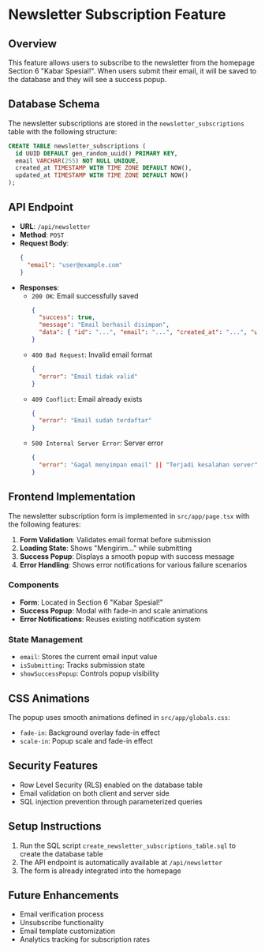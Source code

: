 # Newsletter Subscription Feature

## Overview
This feature allows users to subscribe to the newsletter from the homepage Section 6 "Kabar Spesial!". When users submit their email, it will be saved to the database and they will see a success popup.

## Database Schema
The newsletter subscriptions are stored in the `newsletter_subscriptions` table with the following structure:

```sql
CREATE TABLE newsletter_subscriptions (
  id UUID DEFAULT gen_random_uuid() PRIMARY KEY,
  email VARCHAR(255) NOT NULL UNIQUE,
  created_at TIMESTAMP WITH TIME ZONE DEFAULT NOW(),
  updated_at TIMESTAMP WITH TIME ZONE DEFAULT NOW()
);
```

## API Endpoint
- **URL**: `/api/newsletter`
- **Method**: `POST`
- **Request Body**: 
  ```json
  {
    "email": "user@example.com"
  }
  ```
- **Responses**:
  - `200 OK`: Email successfully saved
    ```json
    {
      "success": true,
      "message": "Email berhasil disimpan",
      "data": { "id": "...", "email": "...", "created_at": "...", "updated_at": "..." }
    }
    ```
  - `400 Bad Request`: Invalid email format
    ```json
    {
      "error": "Email tidak valid"
    }
    ```
  - `409 Conflict`: Email already exists
    ```json
    {
      "error": "Email sudah terdaftar"
    }
    ```
  - `500 Internal Server Error`: Server error
    ```json
    {
      "error": "Gagal menyimpan email" || "Terjadi kesalahan server"
    }
    ```

## Frontend Implementation
The newsletter subscription form is implemented in `src/app/page.tsx` with the following features:

1. **Form Validation**: Validates email format before submission
2. **Loading State**: Shows "Mengirim..." while submitting
3. **Success Popup**: Displays a smooth popup with success message
4. **Error Handling**: Shows error notifications for various failure scenarios

### Components
- **Form**: Located in Section 6 "Kabar Spesial!"
- **Success Popup**: Modal with fade-in and scale animations
- **Error Notifications**: Reuses existing notification system

### State Management
- `email`: Stores the current email input value
- `isSubmitting`: Tracks submission state
- `showSuccessPopup`: Controls popup visibility

## CSS Animations
The popup uses smooth animations defined in `src/app/globals.css`:

- `fade-in`: Background overlay fade-in effect
- `scale-in`: Popup scale and fade-in effect

## Security Features
- Row Level Security (RLS) enabled on the database table
- Email validation on both client and server side
- SQL injection prevention through parameterized queries

## Setup Instructions
1. Run the SQL script `create_newsletter_subscriptions_table.sql` to create the database table
2. The API endpoint is automatically available at `/api/newsletter`
3. The form is already integrated into the homepage

## Future Enhancements
- Email verification process
- Unsubscribe functionality
- Email template customization
- Analytics tracking for subscription rates